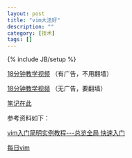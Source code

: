 ```yaml
---
layout: post
title: "vim大法好"
description: ""
category: [技术]
tags: []
---
```

{% include JB/setup %}

[18分钟教学视频](v.youku.com/v_show/id_XNTcxOTg3OTUy.html?from=s1.8-1-1.2&spm=a2h0k.8191407.0.0) （有广告，不用翻墙）

[18分钟教学视频](https://vimeo.com/15443936) （无广告，要翻墙）

[笔记在此](https://github.com/killer1994/killer1994.github.io/blob/master/Resources/vimtest)

参考资料如下：

[vim入门简明实例教程---总览全局 快速入门](http://www.open-open.com/lib/view/open1342664389495.html)

[每日vim](http://liuzhijun.iteye.com/category/270228)
